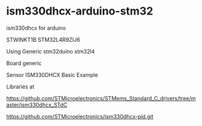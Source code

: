 # ism330dhcx-arduino-stm32
ism330dhcx for arduino

STWINKT1B STM32L4R9ZIJ6

Using Generic stm32duino stm32l4 

Board generic

Sensor ISM330DHCX Basic Example

Libraries at 

https://github.com/STMicroelectronics/STMems_Standard_C_drivers/tree/master/ism330dhcx_STdC

https://github.com/STMicroelectronics/ism330dhcx-pid.git
